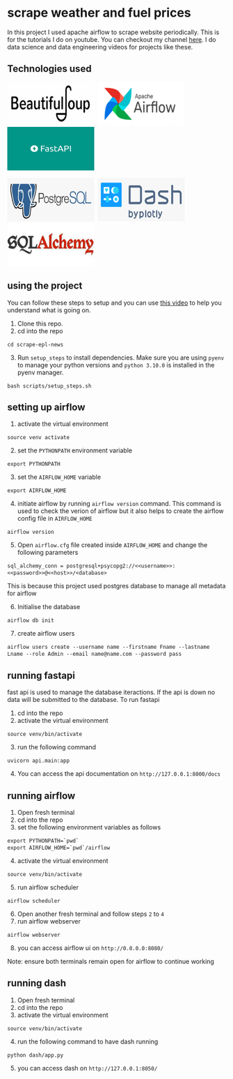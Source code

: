 # scrape weather and fuel prices
In this project I used apache airflow to scrape website periodically. This is for the tutorials I do on youtube. You can checkout my channel [here](https://www.youtube.com/channel/UCzSlSeJ4XH4bWH79DKmIxjg). I do data science and data engineering videos for projects like these.
## Technologies used
<img src="images/beautifulsoup.png" alt="Apache Airflow" width="200" height="100"/>&nbsp;&nbsp;<img src="images/AirflowLogo.png" alt="BeautifulSoup" width="200" height="100" />&nbsp;&nbsp;<img src="images/fastapi.png" alt="fast api" width="200" height="100" />

<img src="images/postgresql.png" alt="postgresql" width="200"  height="100" />&nbsp;&nbsp;<img src="images/dash.png" alt="dash" width="200" height="100" />&nbsp;&nbsp;<img src="images/alchemy.jpeg" alt="sqlalchemy" width="200" height="100" />

## using the project
You can follow these steps to setup and you can use [this video]() to help you understand what is going on.
1. Clone this repo.
2. cd into the repo 
```
cd scrape-epl-news
```
3. Run `setup_steps` to install dependencies. Make sure you are using `pyenv` to manage your python versions and `python 3.10.0` is installed in the pyenv manager.
```
bash scripts/setup_steps.sh
```

## setting up airflow

1. activate the virtual environment
```
source venv activate
```

2. set the `PYTHONPATH` environment variable
```
export PYTHONPATH
```

3. set the `AIRFLOW_HOME` variable
```
export AIRFLOW_HOME
```

4. initiate airflow by running `airflow version` command. This command is used to check the verion of airflow but it also helps to create the airflow config file in `AIRFLOW_HOME`
```
airflow version
```

5. Open `airflow.cfg` file created inside `AIRFLOW_HOME` and change the following parameters
```
sql_alchemy_conn = postgresql+psycopg2://<<username>>:<<password>>@<<host>>/<database>
```
This is because this project used postgres database to manage all metadata for airflow

6. Initialise the database
```
airflow db init
```

7. create airflow users
```
airflow users create --username name --firstname Fname --lastname Lname --role Admin --email name@name.com --password pass
```

## running fastapi
fast api is used to manage the database iteractions. If the api is down no data will be submitted to the database. To run fastapi
1. cd into the repo
2. activate the virtual environment
```
source venv/bin/activate
```
3. run the following command
```
uvicorn api.main:app
```
4. You can access the api documentation on `http://127.0.0.1:8000/docs`

## running airflow
1. Open fresh terminal
2. cd into the repo
3. set the following environment variables as follows
```
export PYTHONPATH=`pwd`
export AIRFLOW_HOME=`pwd`/airflow
```
4. activate the virtual environment
```
source venv/bin/activate
```
5. run airflow scheduler
```
airflow scheduler
```
6. Open another fresh terminal and follow steps `2` to `4`
7. run airflow webserver
```
airflow webserver
```
8. you can access airflow ui on `http://0.0.0.0:8080/`

Note: ensure both terminals remain open for airflow to continue working

## running dash 
1. Open fresh terminal
2. cd into the repo
3. activate the virtual environment
```
source venv/bin/activate
```
4. run the following command to have dash running
```
python dash/app.py
```
5. you can access dash on `http://127.0.0.1:8050/`
